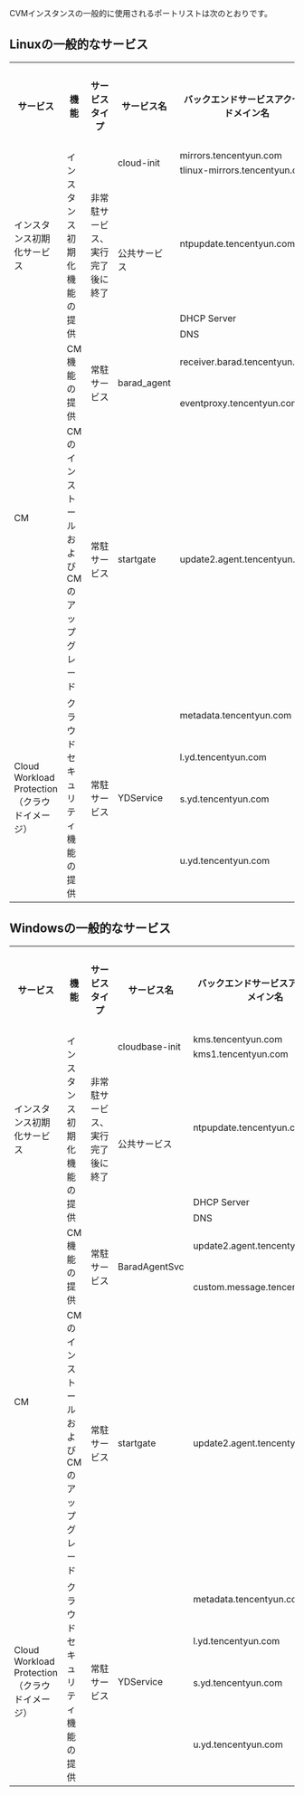 CVMインスタンスの一般的に使用されるポートリストは次のとおりです。
## Linuxの一般的なサービス
<table>
<tr>
<th><b>サービス</b></th>
<th><b>機能</b></th>
<th><b>サービスタイプ</b></th>
<th><b>サービス名</b></th>
<th><b>バックエンドサービスアクセスドメイン名</b></th>
<th><b>バックエンドサービスアクセスポート</b></th>
</tr>
<tr>
<td rowspan="5">インスタンス初期化サービス</td> 
<td rowspan="5">インスタンス初期化機能の提供</td> 
<td rowspan="5">非常駐サービス、<br>実行完了後に終了</td> 
<td rowspan="2">cloud-init</td> 
<td>mirrors.tencentyun.com</td> 
<td>80</td> 
</tr>
<tr>
<td>tlinux-mirrors.tencentyun.com</td>
<td>443</td>
</tr>
<tr>
<td rowspan="3">公共サービス</td>    
<td>ntpupdate.tencentyun.com</td>
<td>123</td>
</tr>
<tr>
<td>DHCP Server</td> 
<td>67、68</td> 
</tr>
<tr>
<td>DNS</td> 
<td>53</td> 
</tr>
<tr>
<td rowspan="3">CM</td> 
<td rowspan="2">CM機能の提供</td> 
<td rowspan="2">常駐サービス</td> 
<td rowspan="2">barad_agent</td> 
<td>receiver.barad.tencentyun.com</td> 
<td>80</td> 
</tr>
<tr>
<td>eventproxy.tencentyun.com</td>
<td>80</td>
</tr>
<tr>
<td>CMのインストールおよび<br>CMのアップグレード</td>    
<td>常駐サービス</td>
<td>startgate</td>
<td>update2.agent.tencentyun.com</td> 
<td>80</td> 
</tr>
<tr>
<td rowspan="4">Cloud Workload Protection（クラウドイメージ）</td> 
<td rowspan="4">クラウドセキュリティ機能の提供</td> 
<td rowspan="4">常駐サービス</td> 
<td rowspan="4">YDService</td> 
<td>metadata.tencentyun.com</td> 
<td>80</td> 
</tr>
<tr>
<td>l.yd.tencentyun.com</td>
<td>8080</td>
</tr>
<tr>
<td>s.yd.tencentyun.com</td>    
<td>5574</td>
</tr>
<tr>
<td>u.yd.tencentyun.com</td> 
<td>9080、80</td> 
</tr>
</table>

## Windowsの一般的なサービス
<table>
<tr>
<th><b>サービス</b></th>
<th><b>機能</b></th>
<th><b>サービスタイプ</b></th>
<th><b>サービス名</b></th>
<th><b>バックエンドサービスアクセスドメイン名</b></th>
<th><b>バックエンドサービスアクセスポート</b></th>
</tr>
<tr>
<td rowspan="5">インスタンス初期化サービス</td> 
<td rowspan="5">インスタンス初期化機能の提供</td> 
<td rowspan="5">非常駐サービス、<br>実行完了後に終了</td> 
<td rowspan="2">cloudbase-init</td> 
<td>kms.tencentyun.com</td> 
<td>1688</td> 
</tr>
<tr>
<td>kms1.tencentyun.com</td>
<td>1688</td>
</tr>
<tr>
<td rowspan="3">公共サービス</td>    
<td>ntpupdate.tencentyun.com</td>
<td>123</td>
</tr>
<tr>
<td>DHCP Server</td> 
<td>67、68</td> 
</tr>
<tr>
<td>DNS</td> 
<td>53</td> 
</tr>
<tr>
<td rowspan="3">CM</td> 
<td rowspan="2">CM機能の提供</td> 
<td rowspan="2">常駐サービス</td> 
<td rowspan="2">BaradAgentSvc</td> 
<td>update2.agent.tencentyun.com</td> 
<td>80</td> 
</tr>
<tr>
<td>custom.message.tencentyun.com</td>
<td>8080</td>
</tr>
<tr>
<td>CMのインストールおよび<br>CMのアップグレード</td>    
<td>常駐サービス</td>
<td>startgate</td>
<td>update2.agent.tencentyun.com</td> 
<td>80</td> 
</tr>
<tr>
<td rowspan="4">Cloud Workload Protection<br>（クラウドイメージ）</td> 
<td rowspan="4">クラウドセキュリティ機能の提供</td> 
<td rowspan="4">常駐サービス</td> 
<td rowspan="4">YDService</td> 
<td>metadata.tencentyun.com</td> 
<td>80</td> 
</tr>
<tr>
<td>l.yd.tencentyun.com</td>
<td>8080</td>
</tr>
<tr>
<td>s.yd.tencentyun.com</td>    
<td>5574</td>
</tr>
<tr>
<td>u.yd.tencentyun.com</td> 
<td>9080、80</td> 
</tr>
</table>



